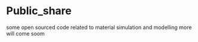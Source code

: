 # Public_share
some open sourced code related to material simulation and modelling 
more will come soom
